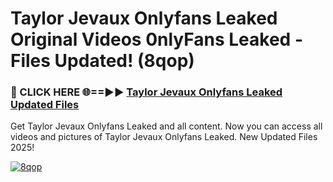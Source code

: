 # Taylor Jevaux Onlyfans Leaked Original Videos 0nlyFans Leaked - Files Updated! (8qop)

<h3>🔴 CLICK HERE 🌐==►► <a href="https://tinyurl.com/ms9xzufz" rel="nofollow">Taylor Jevaux Onlyfans Leaked Updated Files</a></h3>

Get Taylor Jevaux Onlyfans Leaked and all content. Now you can access all videos and pictures of Taylor Jevaux Onlyfans Leaked. New Updated Files 2025!

[![8qop](https://i.imgur.com/PQ7UWWw.gif)](https://tinyurl.com/ms9xzufz)
